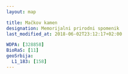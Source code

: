 ```yaml
---
layout: map

title: Mačkov kamen
designation: Memorijalni prirodni spomenik
last_modified_at: 2018-06-02T23:12:17+02:00

WDPA: [328858]
BioRaS: [11]
geoSrbija:
  L1_183: [158]
---
```

